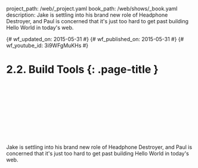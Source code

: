 project_path: /web/_project.yaml
book_path: /web/shows/_book.yaml
description: Jake is settling into his brand new role of Headphone Destroyer, and Paul is concerned that it's just too hard to get past building Hello World in today's web.

{# wf_updated_on: 2015-05-31 #}
{# wf_published_on: 2015-05-31 #}
{# wf_youtube_id: 3i9WFgMuKHs #}

# 2.2. Build Tools {: .page-title }


<div class="video-wrapper">
  <iframe class="devsite-embedded-youtube-video" data-video-id="3i9WFgMuKHs"
          data-autohide="1" data-showinfo="0" frameborder="0" allowfullscreen>
  </iframe>
</div>


Jake is settling into his brand new role of Headphone Destroyer, and Paul is concerned that it's just too hard to get past building Hello World in today's web.

